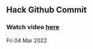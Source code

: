 
 ## Hack Github Commit 
 ### Watch video <a href="https://www.youtube.com">here</a> 
 Fri 04 Mar 2022 
